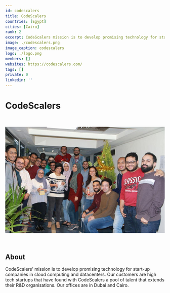 ```yaml
---
id: codescalers
title: CodeScalers
countries: [Egypt]
cities: [Cairo]
rank: 2
excerpt: CodeScalers mission is to develop promising technology for start-up companies in cloud computing and datacenters.
image: ./codescalers.png
image_caption: codescalers
logo: ./logo.png
members: []
websites: https://codescalers.com/
tags: []
private: 0
linkedin: ''
---
```


# CodeScalers

<br/>

![codescalers](./codescalers2.jpg)

<br/>

## About

CodeScalers’ mission is to develop promising technology for start-up companies in cloud computing and datacenters. Our customers are high tech startups that have found with CodeScalers a pool of talent that extends their R&D organisations. Our offices are in Dubai and Cairo.

<!-- ## Mission

## Impact

## Powered by ThreeFold

## Join saving our planet! -->

<!-- ## Support this project

## TFGrid Solution

### Roadmap -->



